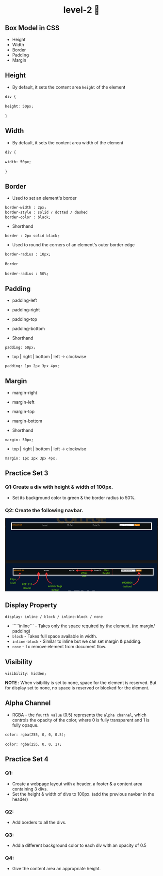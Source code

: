 <h1 align="center"> level-2 🚀</h1>

## Box Model in CSS
- Height
- Width
- Border
- Padding
- Margin

## Height
- By default, it sets the content area ```height``` of the element

```
div {

height: 50px;

}
```


## Width
- By default, it sets the content area width of the element
```
div {

width: 50px;

}
```

## Border
- Used to set an element's border
```
border-width : 2px;
border-style : solid / dotted / dashed
border-color : black;
```

- Shorthand
```
border : 2px solid black;
```

- Used to round the corners of an element's outer border edge
```
border-radius : 10px;

Border

border-radius : 50%;
```

## Padding
- padding-left
- padding-right
- padding-top
- padding-bottom

- Shorthand
```
padding: 50px;
```

- top | right | bottom | left -> clockwise
```
padding: 1px 2px 3px 4px;
```

## Margin
- margin-right
- margin-left
- margin-top
- margin-bottom

- Shorthand
```
margin: 50px;
```

- top | right | bottom | left -> clockwise
```
margin: 1px 2px 3px 4px;
```

## Practice Set 3
### Q1:Create a div with height & width of 100px.
- Set its background color to green & the border radius to 50%.
### Q2: Create the following navbar.

<div align="center">
<img src="https://github.com/Developer-RONNIE/html-css/blob/main/assets/q.png" alt="Project Banner">
</div>

## Display Property

```
display: inline / block / inline-block / none
```

- `````inline``` - Takes only the space required by the element. (no margin/ padding)
- ```block``` - Takes full space available in width.
- ```inline-block``` - Similar to inline but we can set margin & padding.
- ```none``` - To remove element from document flow.


## Visibility

```
visibility: hidden;
```
**NOTE** : When visibility is set to none, space for the element is reserved. But for display set to none, no space is reserved or blocked for the element.

## Alpha Channel
- RGBA - the ```fourth value``` (0.5) represents the ```alpha channel```, which controls the opacity of the color, where 0 is fully transparent and 1 is fully opaque.

```
color: rgba(255, 0, 0, 0.5);

color: rgba(255, 0, 0, 1);
```

## Practice Set 4


### Q1: 
- Create a webpage layout with a header, a footer & a content area containing 3 divs.
- Set the height & width of divs to 100px. (add the previous navbar in the header)

### Q2: 
- Add borders to all the divs.

### Q3: 
- Add a different background color to each div with an opacity of 0.5


### Q4: 
- Give the content area an appropriate height.

